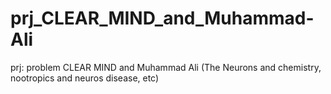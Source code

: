 # prj_CLEAR_MIND_and_Muhammad-Ali
prj: problem CLEAR MIND and Muhammad Ali (The Neurons and chemistry, nootropics and neuros disease, etc) 
